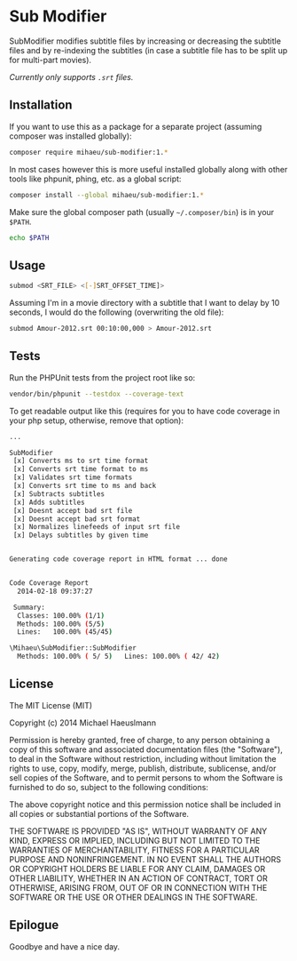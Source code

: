 # Sub Modifier

SubModifier modifies subtitle files by increasing or decreasing the subtitle files and by re-indexing the subtitles (in case a subtitle file has to be split up for multi-part movies).
 
*Currently only supports `.srt` files.*

## Installation

If you want to use this as a package for a separate project (assuming composer was installed globally):

```bash
composer require mihaeu/sub-modifier:1.*
```

In most cases however this is more useful installed globally along with other tools like phpunit, phing, etc. as a global script:

```bash
composer install --global mihaeu/sub-modifier:1.*
```

Make sure the global composer path (usually `~/.composer/bin`) is in your `$PATH`.

```bash
echo $PATH
```

## Usage

```bash
submod <SRT_FILE> <[-]SRT_OFFSET_TIME]>
```

Assuming I'm in a movie directory with a subtitle that I want to delay by 10 seconds, I would do the following (overwriting the old file):

```bash
submod Amour-2012.srt 00:10:00,000 > Amour-2012.srt
```

## Tests

Run the PHPUnit tests from the project root like so:

```bash
vendor/bin/phpunit --testdox --coverage-text
```

To get readable output like this (requires for you to have code coverage in your
php setup, otherwise, remove that option):

```bash
...

SubModifier
 [x] Converts ms to srt time format
 [x] Converts srt time format to ms
 [x] Validates srt time formats
 [x] Converts srt time to ms and back
 [x] Subtracts subtitles
 [x] Adds subtitles
 [x] Doesnt accept bad srt file
 [x] Doesnt accept bad srt format
 [x] Normalizes linefeeds of input srt file
 [x] Delays subtitles by given time


Generating code coverage report in HTML format ... done


Code Coverage Report 
  2014-02-18 09:37:27

 Summary: 
  Classes: 100.00% (1/1)
  Methods: 100.00% (5/5)
  Lines:   100.00% (45/45)

\Mihaeu\SubModifier::SubModifier
  Methods: 100.00% ( 5/ 5)   Lines: 100.00% ( 42/ 42)

```

## License

The MIT License (MIT)

Copyright (c) 2014 Michael Haeuslmann

Permission is hereby granted, free of charge, to any person obtaining a copy
of this software and associated documentation files (the "Software"), to deal
in the Software without restriction, including without limitation the rights
to use, copy, modify, merge, publish, distribute, sublicense, and/or sell
copies of the Software, and to permit persons to whom the Software is
furnished to do so, subject to the following conditions:

The above copyright notice and this permission notice shall be included in
all copies or substantial portions of the Software.

THE SOFTWARE IS PROVIDED "AS IS", WITHOUT WARRANTY OF ANY KIND, EXPRESS OR
IMPLIED, INCLUDING BUT NOT LIMITED TO THE WARRANTIES OF MERCHANTABILITY,
FITNESS FOR A PARTICULAR PURPOSE AND NONINFRINGEMENT. IN NO EVENT SHALL THE
AUTHORS OR COPYRIGHT HOLDERS BE LIABLE FOR ANY CLAIM, DAMAGES OR OTHER
LIABILITY, WHETHER IN AN ACTION OF CONTRACT, TORT OR OTHERWISE, ARISING FROM,
OUT OF OR IN CONNECTION WITH THE SOFTWARE OR THE USE OR OTHER DEALINGS IN
THE SOFTWARE.

## Epilogue

Goodbye and have a nice day.